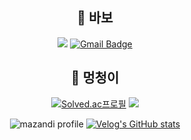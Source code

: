 <div align="center">
  
  ## 🌱 바보  

   <a href="https://hits.seeyoufarm.com"><img src="https://hits.seeyoufarm.com/api/count/incr/badge.svg?url=https%3A%2F%2Fgithub.com%2Fjoon6093&count_bg=%23000000&title_bg=%23555555&icon=github.svg&icon_color=%23E7E7E7&title=Github&edge_flat=true"/></a>
  [![Gmail Badge](https://img.shields.io/badge/-joon6093@naver.com-c14438?style=flat&logo=Gmail&logoColor=white&link=mailto:joon6093@naver.com)](mailto:joon6093@naver.com)
  
  
  ## 🌱 멍청이
  [![Solved.ac프로필](http://mazassumnida.wtf/api/mini/generate_badge?boj=joon2721)](https://solved.ac/joon2721)
  <a href="https://velog.io/@joon6093"><img src="https://img.shields.io/badge/-TechBlog-20C997?style=flat-square&logo=Velog&logoColor=white&"/></a>
  
  ![mazandi profile](http://mazandi.herokuapp.com/api?handle=joon2721&theme=warm)
  [![Velog's GitHub stats](https://velog-readme-stats.vercel.app/api/list?name=joon6093)](https://velog.io/@joon6093)
  
</div>
